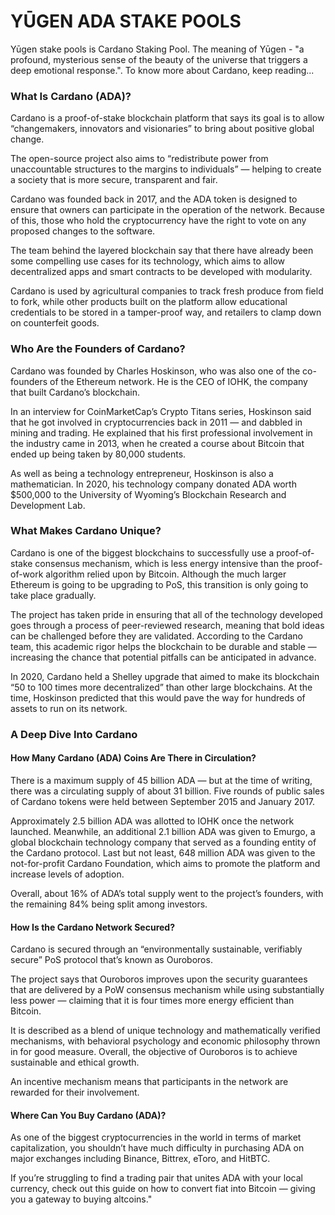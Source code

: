 # YŪGEN ADA STAKE POOLS

Yūgen stake pools is Cardano Staking Pool. The meaning of Yūgen - "a profound, mysterious sense of the beauty of the universe that triggers a deep emotional response.". To know more about Cardano, keep reading...

### What Is Cardano (ADA)?

Cardano is a proof-of-stake blockchain platform that says its goal is to allow “changemakers, innovators and visionaries” to bring about positive global change.

The open-source project also aims to “redistribute power from unaccountable structures to the margins to individuals” — helping to create a society that is more secure, transparent and fair.

Cardano was founded back in 2017, and the ADA token is designed to ensure that owners can participate in the operation of the network. Because of this, those who hold the cryptocurrency have the right to vote on any proposed changes to the software.

The team behind the layered blockchain say that there have already been some compelling use cases for its technology, which aims to allow decentralized apps and smart contracts to be developed with modularity.

Cardano is used by agricultural companies to track fresh produce from field to fork, while other products built on the platform allow educational credentials to be stored in a tamper-proof way, and retailers to clamp down on counterfeit goods.

### Who Are the Founders of Cardano?

Cardano was founded by Charles Hoskinson, who was also one of the co-founders of the Ethereum network. He is the CEO of IOHK, the company that built Cardano’s blockchain.

In an interview for CoinMarketCap’s Crypto Titans series, Hoskinson said that he got involved in cryptocurrencies back in 2011 — and dabbled in mining and trading. He explained that his first professional involvement in the industry came in 2013, when he created a course about Bitcoin that ended up being taken by 80,000 students.

As well as being a technology entrepreneur, Hoskinson is also a mathematician. In 2020, his technology company donated ADA worth $500,000 to the University of Wyoming’s Blockchain Research and Development Lab.

### What Makes Cardano Unique?

Cardano is one of the biggest blockchains to successfully use a proof-of-stake consensus mechanism, which is less energy intensive than the proof-of-work algorithm relied upon by Bitcoin. Although the much larger Ethereum is going to be upgrading to PoS, this transition is only going to take place gradually.

The project has taken pride in ensuring that all of the technology developed goes through a process of peer-reviewed research, meaning that bold ideas can be challenged before they are validated. According to the Cardano team, this academic rigor helps the blockchain to be durable and stable — increasing the chance that potential pitfalls can be anticipated in advance.

In 2020, Cardano held a Shelley upgrade that aimed to make its blockchain “50 to 100 times more decentralized” than other large blockchains. At the time, Hoskinson predicted that this would pave the way for hundreds of assets to run on its network.

### A Deep Dive Into Cardano

#### How Many Cardano (ADA) Coins Are There in Circulation?

There is a maximum supply of 45 billion ADA — but at the time of writing, there was a circulating supply of about 31 billion. Five rounds of public sales of Cardano tokens were held between September 2015 and January 2017.

Approximately 2.5 billion ADA was allotted to IOHK once the network launched. Meanwhile, an additional 2.1 billion ADA was given to Emurgo, a global blockchain technology company that served as a founding entity of the Cardano protocol. Last but not least, 648 million ADA was given to the not-for-profit Cardano Foundation, which aims to promote the platform and increase levels of adoption.

Overall, about 16% of ADA’s total supply went to the project’s founders, with the remaining 84% being split among investors.

#### How Is the Cardano Network Secured?

Cardano is secured through an “environmentally sustainable, verifiably secure” PoS protocol that’s known as Ouroboros.

The project says that Ouroboros improves upon the security guarantees that are delivered by a PoW consensus mechanism while using substantially less power — claiming that it is four times more energy efficient than Bitcoin.

It is described as a blend of unique technology and mathematically verified mechanisms, with behavioral psychology and economic philosophy thrown in for good measure. Overall, the objective of Ouroboros is to achieve sustainable and ethical growth.

An incentive mechanism means that participants in the network are rewarded for their involvement.

#### Where Can You Buy Cardano (ADA)?

As one of the biggest cryptocurrencies in the world in terms of market capitalization, you shouldn’t have much difficulty in purchasing ADA on major exchanges including Binance, Bittrex, eToro, and HitBTC.

If you’re struggling to find a trading pair that unites ADA with your local currency, check out this guide on how to convert fiat into Bitcoin — giving you a gateway to buying altcoins."
